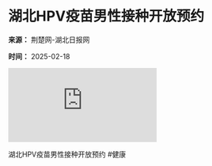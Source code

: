 # 湖北HPV疫苗男性接种开放预约

**来源：** 荆楚网-湖北日报网

**时间：** 2025-02-18

[![](http://health.cnhubei.com/content/2025-02/18/content_18955250.html)](http://health.cnhubei.com/content/2025-02/18/content_18955250.html)

湖北HPV疫苗男性接种开放预约 #健康
